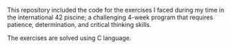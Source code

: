 This repository included the code for the exercises I faced during my time in the international 42 piscine;
a challenging 4-week program that requires patience, determination, and critical thinking skills. 

The exercises are solved using C language. 
